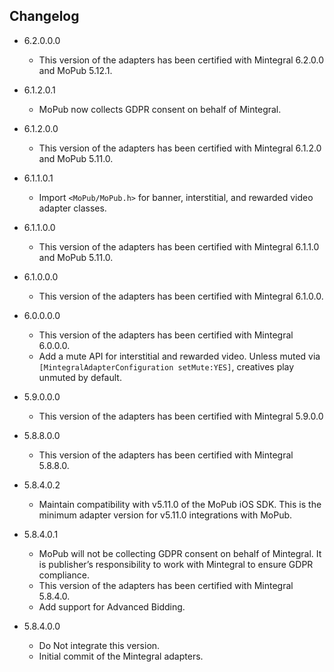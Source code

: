 ## Changelog
 * 6.2.0.0.0
    * This version of the adapters has been certified with Mintegral 6.2.0.0 and MoPub 5.12.1.

 * 6.1.2.0.1
    * MoPub now collects GDPR consent on behalf of Mintegral.

 * 6.1.2.0.0
    * This version of the adapters has been certified with Mintegral 6.1.2.0 and MoPub 5.11.0.

 * 6.1.1.0.1
    * Import `<MoPub/MoPub.h>` for banner, interstitial, and rewarded video adapter classes. 

 * 6.1.1.0.0
    * This version of the adapters has been certified with Mintegral 6.1.1.0 and MoPub 5.11.0.

 * 6.1.0.0.0
    * This version of the adapters has been certified with Mintegral 6.1.0.0.

 * 6.0.0.0.0
    * This version of the adapters has been certified with Mintegral 6.0.0.0.
    * Add a mute API for interstitial and rewarded video. Unless muted via `[MintegralAdapterConfiguration setMute:YES]`, creatives play unmuted by default. 

 * 5.9.0.0.0
    * This version of the adapters has been certified with Mintegral 5.9.0.0 

 * 5.8.8.0.0
    * This version of the adapters has been certified with Mintegral 5.8.8.0. 

 * 5.8.4.0.2
    * Maintain compatibility with v5.11.0 of the MoPub iOS SDK. This is the minimum adapter version for v5.11.0 integrations with MoPub. 

 * 5.8.4.0.1
    * MoPub will not be collecting GDPR consent on behalf of Mintegral. It is publisher’s responsibility to work with Mintegral to ensure GDPR compliance.
    * This version of the adapters has been certified with Mintegral 5.8.4.0.
    * Add support for Advanced Bidding.

 * 5.8.4.0.0
    * Do Not integrate this version.
    * Initial commit of the Mintegral adapters.
